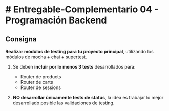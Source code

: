 # # Entregable-Complementario 04 - Programación Backend

## Consigna

**Realizar módulos de testing para tu proyecto principal**, utilizando los módulos de mocha + chai + supertest.

1. Se deben **incluir por lo menos 3 tests** desarrollados para:

   -  Router de products
   -  Router de carts
   -  Router de sessions

2. **NO desarrollar únicamente tests de status**, la idea es trabajar lo mejor desarrollado posible las validaciones de testing.

